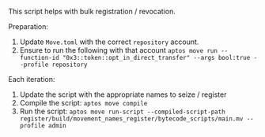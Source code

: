 This script helps with bulk registration / revocation.

Preparation:
1. Update `Move.toml` with the correct `repository` account.
2. Ensure to run the following with that account `aptos move run --function-id "0x3::token::opt_in_direct_transfer" --args bool:true --profile repository`

Each iteration:
1. Update the script with the appropriate names to seize / register
2. Compile the script: `aptos move compile`
3. Run the script: `aptos move run-script --compiled-script-path register/build/movement_names_register/bytecode_scripts/main.mv --profile admin`
